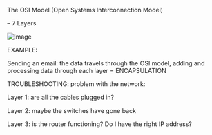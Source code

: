 The OSI Model (Open Systems Interconnection Model) 

– 7 Layers 

 
										           
                               
![image](https://user-images.githubusercontent.com/72341578/155861570-efb47381-f839-4de5-8ec5-5b3df0298d5c.png)

 

EXAMPLE:  

Sending an email: the data travels through the OSI model, adding and processing data through each layer = ENCAPSULATION 

TROUBLESHOOTING: problem with the network:  

Layer 1: are all the cables plugged in?  

Layer 2: maybe the switches have gone back 

Layer 3: is the router functioning? Do I have the right IP address?  
